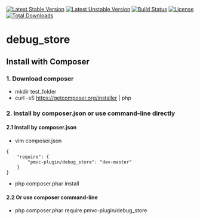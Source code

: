 [![Latest Stable Version](https://poser.pugx.org/pmvc-plugin/debug_store/v/stable)](https://packagist.org/packages/pmvc-plugin/debug_store) 
[![Latest Unstable Version](https://poser.pugx.org/pmvc-plugin/debug_store/v/unstable)](https://packagist.org/packages/pmvc-plugin/debug_store) 
[![Build Status](https://travis-ci.org/pmvc-plugin/debug_store.svg?branch=master)](https://travis-ci.org/pmvc-plugin/debug_store)
[![License](https://poser.pugx.org/pmvc-plugin/debug_store/license)](https://packagist.org/packages/pmvc-plugin/debug_store)
[![Total Downloads](https://poser.pugx.org/pmvc-plugin/debug_store/downloads)](https://packagist.org/packages/pmvc-plugin/debug_store) 

debug_store
===============

## Install with Composer
### 1. Download composer
   * mkdir test_folder
   * curl -sS https://getcomposer.org/installer | php

### 2. Install by composer.json or use command-line directly
#### 2.1 Install by composer.json
   * vim composer.json
```
{
    "require": {
        "pmvc-plugin/debug_store": "dev-master"
    }
}
```
   * php composer.phar install

#### 2.2 Or use composer command-line
   * php composer.phar require pmvc-plugin/debug_store


